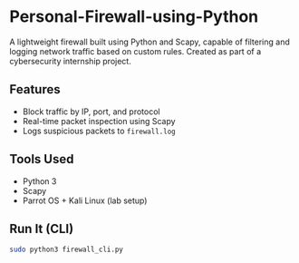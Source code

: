 # Personal-Firewall-using-Python
 
 A lightweight firewall built using Python and Scapy, capable of filtering and logging network traffic based on custom rules. Created as part of a cybersecurity internship project.


## Features
- Block traffic by IP, port, and protocol
- Real-time packet inspection using Scapy
- Logs suspicious packets to `firewall.log`

## Tools Used
- Python 3
- Scapy
- Parrot OS + Kali Linux (lab setup)


## Run It (CLI)
```bash
sudo python3 firewall_cli.py
